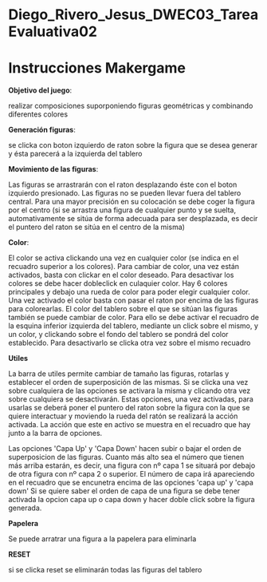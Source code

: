 # Diego_Rivero_Jesus_DWEC03_TareaEvaluativa02
 # Instrucciones Makergame #

**Objetivo del juego**: 

realizar composiciones suporponiendo figuras geométricas y combinando diferentes colores

**Generación figuras**: 

se clicka con boton izquierdo de raton sobre la figura que se desea generar y ésta parecerá a la izquierda del tablero

**Movimiento de las figuras**: 

Las figuras se arrastrarán con el raton desplazando éste con el boton izquierdo presionado. Las figuras no se pueden llevar fuera del tablero central. Para una mayor precisión en su colocación se debe coger la figura por el centro (si se arrastra una figura de cualquier punto y se suelta, automativamente se sitúa de forma adecuada para ser desplazada, es decir el puntero del raton se sitúa en el centro de la misma)

**Color**: 

El color se activa clickando una vez en cualquier color (se indica en el recuadro superior a los colores). 
Para cambiar de color, una vez están activados, basta con clickar en el color deseado. 
Para desactivar los colores se debe hacer dobleclick en culaquier color.
Hay 6 colores principales y debajo una rueda de color para poder elegir cualquier color. 
Una vez activado el color basta con pasar el raton por encima de las figuras para colorearlas.
El color del tablero sobre el que se sitúan las figuras también se puede cambiar de color. Para ello se debe activar el recuadro de la esquina inferior izquierda del tablero, mediante un click sobre el mismo, y un color, y clickando sobre el fondo del tablero se pondrá del color establecido. Para desactivarlo se clicka otra vez sobre el mismo recuadro


**Utiles**

La barra de utiles permite cambiar de tamaño las figuras, rotarlas y establecer el orden de superposición de las mismas.
Si se clicka una vez sobre cualquiera de las opciones se activara la misma y clicando otra vez sobre cualquiera se desactivarán. 
Estas opciones, una vez activadas, para usarlas se deberá poner el puntero del raton sobre la figura con la que se quiere interactuar y moviendo la rueda del ratón se realizará la acción activada. La acción que este en activo se muestra en el recuadro que hay junto a la barra de opciones.

Las opciones 'Capa Up' y 'Capa Down' hacen subir o bajar el orden de superposicion de las figuras. Cuanto más alto sea el número que tienen más arriba estarán, es decir, una figura con nº capa 1 se situará por debajo de otra figura con nº capa 2 o superior. El número de capa irá apareciendo en el recuadro que se encunetra encima de las opciones 'capa up' y 'capa down'
Si se quiere saber el orden de capa de una figura se debe tener activada la opcion capa up o capa down y hacer doble click sobre la figura generada.  

**Papelera**

Se puede arratrar una figura a la papelera para eliminarla

**RESET**

si se clicka reset se eliminarán todas las figuras del tablero
